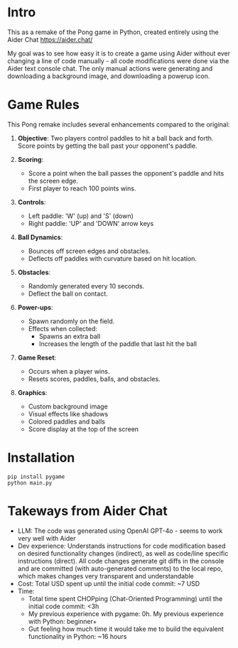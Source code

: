 # Intro
This as a remake of the Pong game in Python, created entirely using the Aider Chat https://aider.chat/

My goal was to see how easy it is to create a game using Aider without ever changing a line of code manually - all code modifications were done via the Aider text console chat. The only manual actions were generating and downloading a background image, and downloading a powerup icon.

# Game Rules

This Pong remake includes several enhancements compared to the original:

1. **Objective**: Two players control paddles to hit a ball back and forth. Score points by getting the ball past your opponent's paddle.

2. **Scoring**: 
   - Score a point when the ball passes the opponent's paddle and hits the screen edge.
   - First player to reach 100 points wins.

3. **Controls**:
   - Left paddle: 'W' (up) and 'S' (down)
   - Right paddle: 'UP' and 'DOWN' arrow keys

4. **Ball Dynamics**:
   - Bounces off screen edges and obstacles.
   - Deflects off paddles with curvature based on hit location.

5. **Obstacles**: 
   - Randomly generated every 10 seconds.
   - Deflect the ball on contact.

6. **Power-ups**:
   - Spawn randomly on the field.
   - Effects when collected:
     - Spawns an extra ball
     - Increases the length of the paddle that last hit the ball

7. **Game Reset**: 
   - Occurs when a player wins.
   - Resets scores, paddles, balls, and obstacles.

8. **Graphics**:
   - Custom background image
   - Visual effects like shadows
   - Colored paddles and balls
   - Score display at the top of the screen

# Installation
```
pip install pygame
python main.py
```

# Takeways from Aider Chat
- LLM: The code was generated using OpenAI GPT-4o - seems to work very well with Aider
- Dev experience: Understands instructions for code modification based on desired functionality changes (indirect), as well as code/line specific instructions (direct). All code changes generate git diffs in the console and are committed (with auto-generated comments) to the local repo, which makes changes very transparent and understandable
- Cost: Total USD spent up until the initial code commit: ~7 USD
- Time:
  - Total time spent CHOPping (Chat-Oriented Programming) until the initial code commit: <3h
  - My previous experience with pygame: 0h. My previous experience with Python: beginner+
  - Gut feeling how much time it would take me to build the equivalent functionality in Python: ~16 hours
